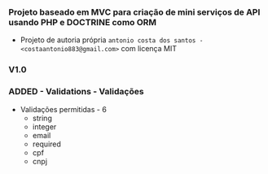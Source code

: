 ### Projeto baseado em MVC para criação de mini serviços de API usando PHP e DOCTRINE como ORM

- Projeto de autoria própria `antonio costa dos santos - <costaantonio883@gmail.com>` com licença MIT

### V1.0

### ADDED - Validations - Validações

* Validações permitidas - 6
    * string
    * integer
    * email
    * required
    * cpf
    * cnpj 